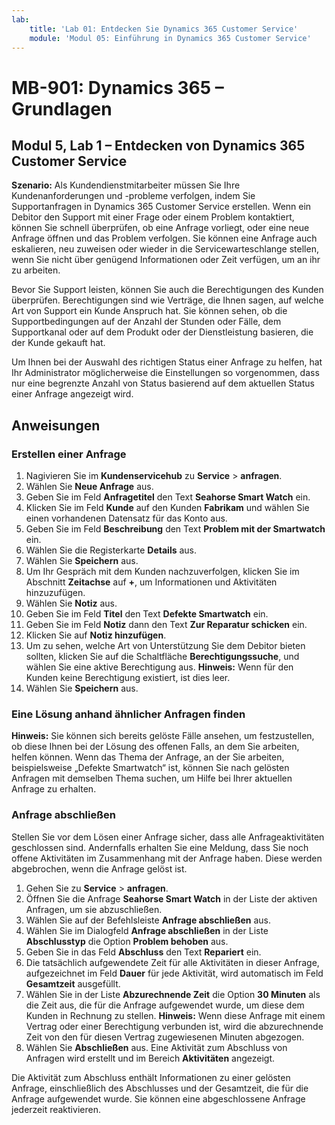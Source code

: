```yaml
---
lab:
    title: 'Lab 01: Entdecken Sie Dynamics 365 Customer Service'
    module: 'Modul 05: Einführung in Dynamics 365 Customer Service'
---
```


# MB-901: Dynamics 365 – Grundlagen 
## Modul 5, Lab 1 – Entdecken von Dynamics 365 Customer Service 

**Szenario:**
Als Kundendienstmitarbeiter müssen Sie Ihre Kundenanforderungen und -probleme verfolgen, indem Sie Supportanfragen in Dynamics 365 Customer Service erstellen. Wenn ein Debitor den Support mit einer Frage oder einem Problem kontaktiert, können Sie schnell überprüfen, ob eine Anfrage vorliegt, oder eine neue Anfrage öffnen und das Problem verfolgen. Sie können eine Anfrage auch eskalieren, neu zuweisen oder wieder in die Servicewarteschlange stellen, wenn Sie nicht über genügend Informationen oder Zeit verfügen, um an ihr zu arbeiten.

Bevor Sie Support leisten, können Sie auch die Berechtigungen des Kunden überprüfen. Berechtigungen sind wie Verträge, die Ihnen sagen, auf welche Art von Support ein Kunde Anspruch hat. Sie können sehen, ob die Supportbedingungen auf der Anzahl der Stunden oder Fälle, dem Supportkanal oder auf dem Produkt oder der Dienstleistung basieren, die der Kunde gekauft hat.

Um Ihnen bei der Auswahl des richtigen Status einer Anfrage zu helfen, hat Ihr Administrator möglicherweise die Einstellungen so vorgenommen, dass nur eine begrenzte Anzahl von Status basierend auf dem aktuellen Status einer Anfrage angezeigt wird.

## Anweisungen

### Erstellen einer Anfrage

1. Nagivieren Sie im **Kundenservicehub** zu **Service** > **anfragen**.
1. Wählen Sie **Neue Anfrage** aus.
1. Geben Sie im Feld **Anfragetitel** den Text **Seahorse Smart Watch** ein.
1. Klicken Sie im Feld **Kunde** auf den Kunden **Fabrikam** und wählen Sie einen vorhandenen Datensatz für das Konto aus.
1. Geben Sie im Feld **Beschreibung** den Text **Problem mit der Smartwatch** ein.
1. Wählen Sie die Registerkarte **Details** aus.
1. Wählen Sie **Speichern** aus.
1. Um Ihr Gespräch mit dem Kunden nachzuverfolgen, klicken Sie im Abschnitt **Zeitachse** auf **+**, um Informationen und Aktivitäten hinzuzufügen.
1. Wählen Sie **Notiz** aus.
1. Geben Sie im Feld **Titel** den Text **Defekte Smartwatch** ein.
1. Geben Sie im Feld **Notiz** dann den Text **Zur Reparatur schicken** ein.
1. Klicken Sie auf **Notiz hinzufügen**. 
14.	Um zu sehen, welche Art von Unterstützung Sie dem Debitor bieten sollten, klicken Sie auf die Schaltfläche **Berechtigungssuche**, und wählen Sie eine aktive Berechtigung aus.
 **Hinweis:** Wenn für den Kunden keine Berechtigung existiert, ist dies leer.
1. Wählen Sie **Speichern** aus.

### Eine Lösung anhand ähnlicher Anfragen finden

**Hinweis:** Sie können sich bereits gelöste Fälle ansehen, um festzustellen, ob diese Ihnen bei der Lösung des offenen Falls, an dem Sie arbeiten, helfen können. Wenn das Thema der Anfrage, an der Sie arbeiten, beispielsweise „Defekte Smartwatch“ ist, können Sie nach gelösten Anfragen mit demselben Thema suchen, um Hilfe bei Ihrer aktuellen Anfrage zu erhalten.

### Anfrage abschließen

Stellen Sie vor dem Lösen einer Anfrage sicher, dass alle Anfrageaktivitäten geschlossen sind. Andernfalls erhalten Sie eine Meldung, dass Sie noch offene Aktivitäten im Zusammenhang mit der Anfrage haben. Diese werden abgebrochen, wenn die Anfrage gelöst ist.

1. Gehen Sie zu **Service** > **anfragen**.
1. Öffnen Sie die Anfrage **Seahorse Smart Watch** in der Liste der aktiven Anfragen, um sie abzuschließen.
1. Wählen Sie auf der Befehlsleiste **Anfrage abschließen** aus.
1. Wählen Sie im Dialogfeld **Anfrage abschließen** in der Liste **Abschlusstyp** die Option **Problem behoben** aus.
1. Geben Sie in das Feld **Abschluss** den Text **Repariert** ein.
1. Die tatsächlich aufgewendete Zeit für alle Aktivitäten in dieser Anfrage, aufgezeichnet im Feld **Dauer** für jede Aktivität, wird automatisch im Feld **Gesamtzeit** ausgefüllt.
1. Wählen Sie in der Liste **Abzurechnende Zeit** die Option **30 Minuten** als die Zeit aus, die für die Anfrage aufgewendet wurde, um diese dem Kunden in Rechnung zu stellen.
 **Hinweis:** Wenn diese Anfrage mit einem Vertrag oder einer Berechtigung verbunden ist, wird die abzurechnende Zeit von den für diesen Vertrag zugewiesenen Minuten abgezogen.
1. Wählen Sie **Abschließen** aus. Eine Aktivität zum Abschluss von Anfragen wird erstellt und im Bereich **Aktivitäten** angezeigt. 

Die Aktivität zum Abschluss enthält Informationen zu einer gelösten Anfrage, einschließlich des Abschlusses und der Gesamtzeit, die für die Anfrage aufgewendet wurde. Sie können eine abgeschlossene Anfrage jederzeit reaktivieren.
